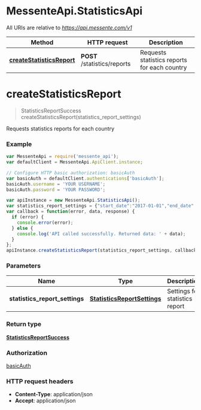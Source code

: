 # MessenteApi.StatisticsApi

All URIs are relative to *https://api.messente.com/v1*

Method | HTTP request | Description
------------- | ------------- | -------------
[**createStatisticsReport**](StatisticsApi.md#createStatisticsReport) | **POST** /statistics/reports | Requests statistics reports for each country


<a name="createStatisticsReport"></a>
# **createStatisticsReport**
> StatisticsReportSuccess createStatisticsReport(statistics_report_settings)

Requests statistics reports for each country

### Example
```javascript
var MessenteApi = require('messente_api');
var defaultClient = MessenteApi.ApiClient.instance;

// Configure HTTP basic authorization: basicAuth
var basicAuth = defaultClient.authentications['basicAuth'];
basicAuth.username = 'YOUR USERNAME';
basicAuth.password = 'YOUR PASSWORD';

var apiInstance = new MessenteApi.StatisticsApi();
var statistics_report_settings = {"start_date":"2017-01-01","end_date":"2019-06-20","message_types":["sms"]}; // StatisticsReportSettings | Settings for statistics report
var callback = function(error, data, response) {
  if (error) {
    console.error(error);
  } else {
    console.log('API called successfully. Returned data: ' + data);
  }
};
apiInstance.createStatisticsReport(statistics_report_settings, callback);
```

### Parameters

Name | Type | Description  | Notes
------------- | ------------- | ------------- | -------------
 **statistics_report_settings** | [**StatisticsReportSettings**](StatisticsReportSettings.md)| Settings for statistics report | 

### Return type

[**StatisticsReportSuccess**](StatisticsReportSuccess.md)

### Authorization

[basicAuth](../README.md#basicAuth)

### HTTP request headers

 - **Content-Type**: application/json
 - **Accept**: application/json

